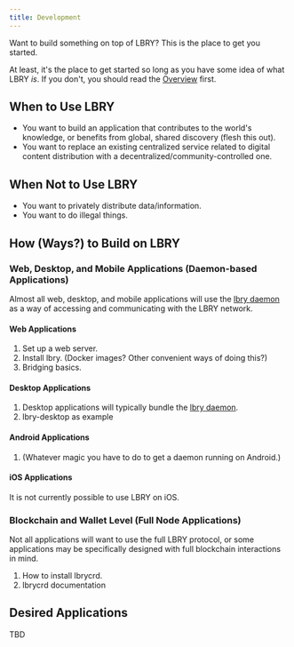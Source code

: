 ```yaml
---
title: Development
---
```


Want to build something on top of LBRY? This is the place to get you started.

At least, it's the place to get started so long as you have some idea of what LBRY _is_. If you don't, you should read the
[Overview](/overview) first.

## When to Use LBRY

- You want to build an application that contributes to the world's knowledge, or benefits from global, shared discovery (flesh this out).
- You want to replace an existing centralized service related to digital content distribution with a decentralized/community-controlled one.

## When Not to Use LBRY

- You want to privately distribute data/information.
- You want to do illegal things.

## How (Ways?) to Build on LBRY

### Web, Desktop, and Mobile Applications (Daemon-based Applications)

Almost all web, desktop, and mobile applications will use the [lbry daemon](https://github.com/lbryio/lbry) as a way of accessing and communicating with the LBRY network.

#### Web Applications

1. Set up a web server.
1. Install lbry. (Docker images? Other convenient ways of doing this?)
1. Bridging basics.

#### Desktop Applications

1. Desktop applications will typically bundle the [lbry daemon](https://github.com/lbryio/lbry).
1. lbry-desktop as example

#### Android Applications

1. (Whatever magic you have to do to get a daemon running on Android.)

#### iOS Applications

It is not currently possible to use LBRY on iOS.

### Blockchain and Wallet Level (Full Node Applications)

Not all applications will want to use the full LBRY protocol, or some applications may be specifically designed with full blockchain interactions in mind.

1. How to install lbrycrd.
1. lbrycrd documentation

## Desired Applications

TBD
